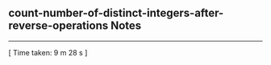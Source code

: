 <h2>count-number-of-distinct-integers-after-reverse-operations Notes</h2><hr>[ Time taken: 9 m 28 s ]